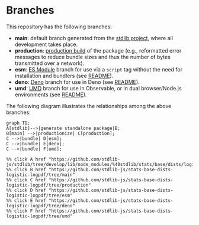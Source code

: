 <!--

@license Apache-2.0

Copyright (c) 2022 The Stdlib Authors.

Licensed under the Apache License, Version 2.0 (the "License");
you may not use this file except in compliance with the License.
You may obtain a copy of the License at

    http://www.apache.org/licenses/LICENSE-2.0

Unless required by applicable law or agreed to in writing, software
distributed under the License is distributed on an "AS IS" BASIS,
WITHOUT WARRANTIES OR CONDITIONS OF ANY KIND, either express or implied.
See the License for the specific language governing permissions and
limitations under the License.

-->

# Branches

This repository has the following branches:

-   **main**: default branch generated from the [stdlib project][stdlib-url], where all development takes place.
-   **production**: [production build][production-url] of the package (e.g., reformatted error messages to reduce bundle sizes and thus the number of bytes transmitted over a network).
-   **esm**: [ES Module][esm-url] branch for use via a `script` tag without the need for installation and bundlers (see [README][esm-readme]).
-   **deno**: [Deno][deno-url] branch for use in Deno (see [README][deno-readme]).
-   **umd**: [UMD][umd-url] branch for use in Observable, or in dual browser/Node.js environments (see [README][umd-readme]).

The following diagram illustrates the relationships among the above branches:

```mermaid
graph TD;
A[stdlib]-->|generate standalone package|B;
B[main] -->|productionize| C[production];
C -->|bundle| D[esm];
C -->|bundle| E[deno];
C -->|bundle| F[umd];

%% click A href "https://github.com/stdlib-js/stdlib/tree/develop/lib/node_modules/%40stdlib/stats/base/dists/logistic/logpdf"
%% click B href "https://github.com/stdlib-js/stats-base-dists-logistic-logpdf/tree/main"
%% click C href "https://github.com/stdlib-js/stats-base-dists-logistic-logpdf/tree/production"
%% click D href "https://github.com/stdlib-js/stats-base-dists-logistic-logpdf/tree/esm"
%% click E href "https://github.com/stdlib-js/stats-base-dists-logistic-logpdf/tree/deno"
%% click F href "https://github.com/stdlib-js/stats-base-dists-logistic-logpdf/tree/umd"
```

[stdlib-url]: https://github.com/stdlib-js/stdlib/tree/develop/lib/node_modules/%40stdlib/stats/base/dists/logistic/logpdf
[production-url]: https://github.com/stdlib-js/stats-base-dists-logistic-logpdf/tree/production
[deno-url]: https://github.com/stdlib-js/stats-base-dists-logistic-logpdf/tree/deno
[deno-readme]: https://github.com/stdlib-js/stats-base-dists-logistic-logpdf/blob/deno/README.md
[umd-url]: https://github.com/stdlib-js/stats-base-dists-logistic-logpdf/tree/umd
[umd-readme]: https://github.com/stdlib-js/stats-base-dists-logistic-logpdf/blob/umd/README.md
[esm-url]: https://github.com/stdlib-js/stats-base-dists-logistic-logpdf/tree/esm
[esm-readme]: https://github.com/stdlib-js/stats-base-dists-logistic-logpdf/blob/esm/README.md